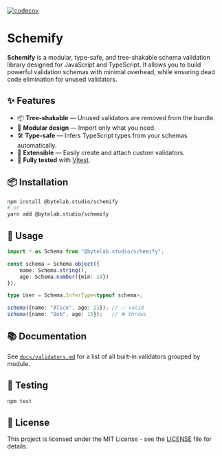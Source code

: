 [![codecov](https://codecov.io/github/bytelab-studio/schemify/branch/master/graph/badge.svg?token=K7Jq4afV6g)](https://codecov.io/github/bytelab-studio/schemify/tree/master)

# Schemify

**Schemify** is a modular, type-safe, and tree-shakable schema validation library designed for JavaScript and
TypeScript. It allows you to build powerful validation schemas with minimal overhead, while ensuring dead code
elimination for unused validators.

## ✨ Features

- 📦 **Tree-shakable** — Unused validators are removed from the bundle.
- 🧩 **Modular design** — Import only what you need.
- 🛠 **Type-safe** — Infers TypeScript types from your schemas automatically.
- 🔌 **Extensible** — Easily create and attach custom validators.
- 🧪 **Fully tested** with [Vitest](https://vitest.dev).

## 📦 Installation

```bash
npm install @bytelab.studio/schemify
# or
yarn add @bytelab.studio/schemify
```

## 🚀 Usage

```ts
import * as Schema from "@bytelab.studio/schemify";

const schema = Schema.object({
    name: Schema.string(),
    age: Schema.number({min: 18})
});

type User = Schema.InferType<typeof schema>;

schema({name: "Alice", age: 21}); // ✅ valid
schema({name: "Bob", age: 15});   // ❌ throws
```

## 📚 Documentation

See [`docs/validators.md`](Validators.md) for a list of all built-in validators grouped by module.

## 🧪 Testing

```bash
npm test
```

## 📝 License

This project is licensed under the MIT License - see the [LICENSE](LICENSE) file for details.
